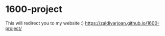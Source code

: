 # 1600-project

This will redirect you to my website :) 
https://zaldivarjoan.github.io/1600-project/
